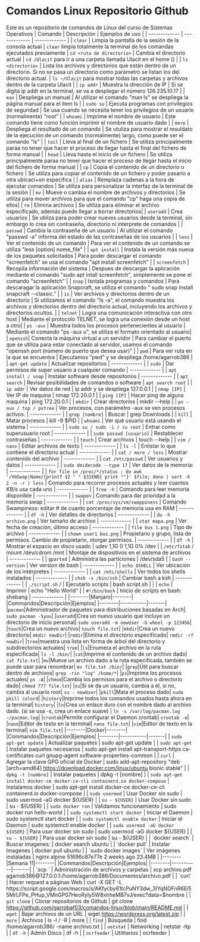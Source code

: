 # Comandos Linux Repositorio Github
Este es un repositorio de comandos de Linux del curso de Sistemas Operativos
| Comando | Descripción | Ejemplos de uso |
| ------------- | ------------- | ------------- | 
| `clear`  | Limpia la pantalla de la sesión de la consola actual  |  `clear` limpia totalmente la terminal de los comandas ejecutados previamente 
| `cd <ruta de directorio>`  | Cambia el directorio actual | `cd /Ulacit` para ir a una carpeta llamada Ulacit en el home ()  |
| `ls <directorio>`  | Lista los archivos y directorios que están dentro de un directorio. Si no se pasa un directorio como parámetro se listan los del directorio actual. | `ls ~/Ulacit` para mostrar todas las carpetas y archivos dentro de la carpeta Ulacit |
| `ip addr`  | Muestra la dirección de IP | Si se digita ip addr en la terminal, se va a desplegar el número 126.235.10.17 |
| `man`  | Despliega un manual  | Al utilizar el comando "man ls" se despliega la página manual para el item ls |
| `sudo su`  | Ejecuta programas con privilegios de seguridad  | Se usa cuando se necesita tener los privilegios de un usuario (normalmente) "root"  |
| `whoami`  | Imprime el nombre de usuario  | Este comando tiene como función imprimir el nombre de usuario dado |
| `more`  | Despliega el resultado de un comando  | Se utuliza para mostrar el resuldato de la ejecución de un comando (normalmente) largo, como puede ser el comando "ls" |
| `tail` | Lleva al final de un fichero | Se utiliza principalmente paraa no tener que hacer el proceso de llegar hasta el final del fichero de forma manual |
| `head` | Lleva hasta el inicio de un fichero | Se utiliza principalmente paraa no tener que hacer el proceso de llegar hasta el inicio del fichero de forma manual |
| `cp` | Copia el contenido de un directorio o fichero | Se utiliza para copiar el contenido de un fichero y poder pasarlo a otra ubicaci+on específica |
| `alias` | Remplaza cadenas a la hora de ejecutar comandos | Se utiliza para personalizar la interfaz de la terminal de la sesión |
| `mv` | Mueve o cambia el nombre de archivos y directorios | Se utiliza para mover archivos para que el comando "cp" haga una copia de ellos|
| `rm` | Elimina archivos | Se utiliza para eliminar el archivo específicado, además puede llegar a borrar directorios|
| `useradd` | Crea usuarios | Se utiliza para poder crear nuevos usuarios desde la terminal, sin embargo lo crea sin contraseña, directorio ni interprete de comandos |
| `passwd` | Cambia la contraseña de un usuario | Al utilizar el comando "passwd -a" informa del estado de las contraseñas de los usuarios |
| `less` | Ver el contenido de un comando | Para ver el contenido de un comando se utiliza "less [option] nome_file" |
| `apt install` | Instala la versión más nueva de los paquetes solicitados | Para poder descargar el comando "screenfetch" se usa el comando "apt install screenfetch" |
| `screenfetch` | Recopila información del sistema | Despues de descargar la aplicación mediante el comando "sudo apt intall screenfetch", simplemente se pone el comando "screenfetch" |
| `snap` | Isntala  programas y comandos | Para descaragar la aplicación Snapcraft, se utiliza el comando " sudo snap install snapcraft --classic." |
| `is` | Ver archivos y directorios dentro de un directorio | Si utilizamos el comando "Is -a", el comando muestra los archivos y directorios dentro del directorio actual, incluyendo los archivos y directorios ocultos. |
| `telnet` | Logra una comunicación interactiva con otro host | Mediante el protocolo TELNET, se logra una conexión desde un host a otro|
| `ps -aux` | Muestra todos los procesos pertenecientes al usuario | Mediante el comando "ps -aux u", se utiliza el formato orientado al usuario|
| `openssh`| Conecta la máquina virtual a un servidor | Para cambiar el puerto que se utiliza para estar conectado al servidor, usamos el comando "openssh port (número de puerto que desea usar)" |
|  `pwd` | Para ver ruta en la que se encuentra | Ejecutamos “pwd” y se despliega /home/agarrob386 |
| `apt-get update` | Actualizar repositorios  | ------------- |
| `sudo` | Dar permisos de super usuario a cualquier comando | ------------- |
| `apt install / snap` | Instalar software desde repositorios | ------------- |
|  `apt search` | Revisar posibilidades de comandos o software | `apt search root` |
| `ip addr` | Ver datos de red | ip addr y se despliega 127.0.0.1 |
| `nmap [IP]` | Ver IP de maquina | nmap 172.20.0.1 |
| `ping [IP]` | Hacer ping de alguna maquina | ping 172.20.0.1 |
| `mkdir` |  Crear directorios | mkdir --help |
| `ps -aux / top / pstree` | Ver procesos, con parámetro -aux se ven procesos activos.  | ------------- |
| `grep [nombre]` | Buscar  | grep Downloads |
| `kill` | Matar procesos | kill -9 $PID |
| `whoami` | Ver qué usuario está usando el sistema | ------------- |
| `sudo su / sudo -i / su root` | Entrar como superusuario root | ------------- |
| `sudo passwd [usuario]` | Restablecer contraseñas | ------------- |
| `touch` | Crear archivos  | touch --help |
| `vim / nano` | Editar archivos de texto | ------------- |
| `ls -l` | Enlistar lo que contiene el directorio actual | ------------- |
| `cat / more / less` | Mostrar contenido del archivo | ------------- |
| `cat /etc/passwd` | Ver usuarios y datos | ------------- |
| `sudo dmidecode --type 17` | Ver datos de la memoria: | ------------- |
| `for file in /proc/*/status ; do awk '/VmSwap|Name/{printf $2 " " $3}END{ print ""}' $file; done | sort -k 2 -n -r | less` | Comando para recorrer procesos actuales y leer cuantos KB/s usa cada uno | ------------- |
| `free -h` | Comando para leer memoria disponible | ------------- |
| `swapon` | Comando para dar prioridad a la memoria swap | ------------- |
|  `cat /proc/sys/vm/swappiness` | Comando Swampiness: editar # de cuanto porcentaje de memoria usa en RAM  | ------------- |
| `df -h` |  Ver detalles de directorios | ------------- |
|  `du -h archivo.png` | Ver tamaño de archivo | ------------- |
| `stat mapa.png` | Ver fecha de creación, último acceso | ------------- |
| `file bus 1.png` | Tipo de archivo | ------------- |
| `chown user1 bus.png` | Propietario y grupo, lista de permisos. Cambio de propietario, otorgar permisos. | ------------- |
| `df -h`  | Mostrar el espacio en disco usado  | udev  1,1G   0   1,1G    0%  /dev |
| `/etc/fstab` / mount /dev/cdrom /mnt | Montaje de dispositivos en el sistema de archivos | ------------- |
| `gparted` | Administra las particiones | /dev/sda5 |
| `bash --version` | Ver version de bash | ------------- |
| `echo $SHELL` | Ver ubicación de los intérpretes  | ------------- |
| `cat /etc/shells` | Ver todos los shells instalados | ------------- |
| `chsh -s /bin/zsh` | Cambiar bash a ksh | ------------- |
| `./script.sh` / | Ejecutarlo scripts | bash script.sh |  |
| `echo` | Imprimir | echo "Hello World" |
| `#!/bin/bash` | Inicio de scripts en bash: shebang | ------------- |
|--------|Manjaro|--------| 
|Commandos|Descripción|Ejemplos|
|--------|-----------|-------|
|`pacman`|Administrador de paquetes para distribuciones basadas en Arch| `sudo pacman -Syuu`|
|`useradd`|Crea un nuevo usuario que incluye un directorio de inicio personal| `sudo useradd -m newUser -G wheel -p 123456`|
|`touch`|Crea un nuevo archivo| `touch file.txt`|
|`mkdir`|Crea un nuevo directorio| `mkdir newDir`|
|`rmdir`|Elimina el directorio especificado| `rmdir -rf newDir`|
|`tree`|muestra una lista en forma de árbol del directorio y subdirectorios actuales| `tree`|
|`ls`|Enumera el archivo en la ruta especificada| `ls -l /bin/`|
|`cat`|Imprime el contenido de un archivo dado| `cat file.txt`|
|`mv`|Mueve un archivo dado a la ruta especificada, también se puede usar para renombrar| `mv file.txt /bin/`|
|`grep`|Útil para buscar dentro de archivos| `grep -rin "log" /home/*`|
|`ps`|Imprime los procesos actuales| `ps -A`|
|`chmod`|Cambia los permisos para el archivo o directorio dado| `chmod 777 file.txt`|
|`su`|Si se da un usuario, cambia a él, si no, cambia al usuario root| `su - newUser`|
|`pkill`|Mata el proceso dado| `sudo pkill colord`|
|`history`|Imprime todos los comandos usados hasta ahora en la terminal| `history`|
|`ln`|Crea un enlace duro con el nombre dado al archivo dado. (si se usa -s, crea un enlace suave) | `ln -s /var/log/pacman.log ~/pacman.log`|
|`crontab`|Permite configurar el Daemon crontab| `crontab -e`|
|`nano`|Editor de texto en la terminal| `nano file.txt`|
|`vim`|Editor de texto en la terminal| `vim file.txt`|
|--------|Docker|--------| 
|Commandos|Descripción|Ejemplos|
|--------|-----------|-------|
| `sudo apt-get update` | Actualizar paquetes | sudo apt-get update |
| `sudo apt-get` | Instalar paquetes necesarios | sudo apt-get install apt-transport-https ca-certificates curl    gnupg-agent software-properties-common |
| `curl`  | Agregar la clave GPG oficial de Docker | sudo add-apt-repository "deb [arch=amd64] https://download.docker.com/linux/ubuntu bionic stable" |
| `dpkg -t [nombre]` | Instalar paquetes | dpkg -t [nombre] |
| `sudo apt-get install docker-ce docker-ce-cli containerd.io docker-compose` | Instalamos docker | sudo apt-get install docker-ce docker-ce-cli containerd.io docker-compose |
| `sudo usermod` | Usar Docker sin sudo | sudo usermod -aG docker ${USER} |
| `su - ${USER}` | Usar Docker sin sudo | su - ${USER} |
| `sudo docker run` | Validamos funcionamiento | sudo docker run hello-world |
| `sudo systemctl start docker` | Iniciar el Daemon | sudo systemctl start docker |
| `sudo systemctl enable docker` | Iniciar el Daemon | sudo systemctl enable docker |
| `sudo usermod -aG docker ${USER}` | Para usar docker sin sudo | sudo usermod -aG docker ${USER} |
| `su - ${USER}` | Para usar docker sin sudo | su - ${USER} |
| `docker search` | Buscar imagenes: | docker search ubuntu |
| `docker pull` | Instalar Imagenes | docker pull ubuntu |
| `sudo docker images` | Ver imágenes instaladas | nginx alpine 51696c87e77e 2 weeks ago 23.4MB |
|--------|Semana 11|--------| 
|Commandos|Descripción|Ejemplos|
|--------|-----------|-------|
| `scp ` | Administración de archivos y carpetas | scp archivo.pdf agarrob386@127.0.0.1:/home/agarrob386/Documentos/archivo.pdf |
| `curl` | Hacer request a páginas Web | curl -X GET -L https://script.google.com/macros/s/AKfycby61tcPuNY3dw_3IYqNGFnR6Ei55MrLFPe_PHup_VMnGP07HeoRyIy5W8xlrheMB7vJ/exec?data=$nombre |
| `git clone` | Clonar repositorios de Github | git clone https://github.com/garrobaf03/comandos-linux/blob/main/README.md |
| `wget` | Bajar archivos de un URL | wget https://wordpress.org/latest.zip |
| `more` | Archivos | ls -l / -R | more |
| `find` | Búsqueda | find /home/agarrob386/ -name archivo.txt |
| `netstat` | Networking | netstat -ltp |
| `df -h` | Admin Disco | df -h |
| `ocrfeeder` | Utilitarios | ocrfeeder |
